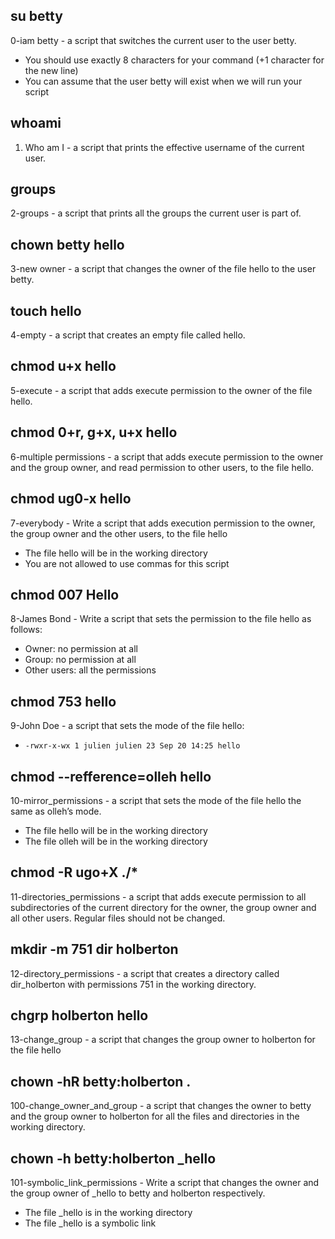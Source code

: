 ## su betty
0-iam betty - a script that switches the current user to the user betty.

* You should use exactly 8 characters for your command (+1 character for the new line)
* You can assume that the user betty will exist when we will run your script
## whoami
1. Who am I - a script that prints the effective username of the current user.
## groups
2-groups - a script that prints all the groups the current user is part of.
## chown betty hello
3-new owner - a script that changes the owner of the file hello to the user betty.
## touch hello
4-empty - a script that creates an empty file called hello.
## chmod u+x hello
5-execute - a script that adds execute permission to the owner of the file hello.
## chmod 0+r, g+x, u+x hello
6-multiple permissions - a script that adds execute permission to the owner and the group owner, and read permission to other users, to the file hello.
## chmod ug0-x hello
7-everybody - Write a script that adds execution permission to the owner, the group owner and the other users, to the file hello

* The file hello will be in the working directory
* You are not allowed to use commas for this script
## chmod 007 Hello
8-James Bond - Write a script that sets the permission to the file hello as follows:

* Owner: no permission at all
* Group: no permission at all
* Other users: all the permissions
## chmod 753 hello
9-John Doe - a script that sets the mode of the file hello:
* ```-rwxr-x-wx 1 julien julien 23 Sep 20 14:25 hello```
## chmod --refference=olleh hello
10-mirror_permissions - a  script that sets the mode of the file hello the same as olleh’s mode.

* The file hello will be in the working directory
* The file olleh will be in the working directory
## chmod -R ugo+X ./*
11-directories_permissions - a script that adds execute permission to all subdirectories of the current directory for the owner, the group owner and all other users. Regular files should not be changed.
## mkdir -m 751 dir holberton
12-directory_permissions - a script that creates a directory called dir_holberton with permissions 751 in the working directory.
## chgrp holberton hello
13-change_group - a script that changes the group owner to holberton for the file hello
## chown -hR betty:holberton .
100-change_owner_and_group - a script that changes the owner to betty and the group owner to holberton for all the files and directories in the working directory.
## chown -h betty:holberton _hello
101-symbolic_link_permissions - Write a script that changes the owner and the group owner of _hello to betty and holberton respectively.

* The file _hello is in the working directory
* The file _hello is a symbolic link
